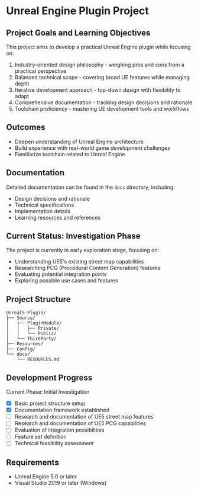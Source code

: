 # Unreal Engine Plugin Project

## Project Goals and Learning Objectives

This project aims to develop a practical Unreal Engine plugin while focusing on:

1. Industry-oriented design philosophy - weighing pros and cons from a practical perspective
2. Balanced technical scope - covering broad UE features while managing depth
3. Iterative development approach - top-down design with flexibility to adapt
4. Comprehensive documentation - tracking design decisions and rationale
5. Toolchain proficiency - mastering UE development tools and workflows

## Outcomes

- Deepen understanding of Unreal Engine architecture
- Build experience with real-world game development challenges
- Familiarize toolchain related to Unreal Engine

## Documentation

Detailed documentation can be found in the `docs` directory, including:
- Design decisions and rationale
- Technical specifications
- Implementation details
- Learning resources and references

## Current Status: Investigation Phase

The project is currently in early exploration stage, focusing on:
- Understanding UE5's existing street map capabilities
- Researching PCG (Procedural Content Generation) features
- Evaluating potential integration points
- Exploring possible use cases and features

## Project Structure

```
Unreal5-Plugin/
├── Source/                   
│   ├── PluginModule/        
│   │   ├── Private/         
│   │   └── Public/          
│   └── ThirdParty/          
├── Resources/                
├── Config/                   
└── docs/           
    └── RESOURCES.md         
```

## Development Progress

Current Phase: Initial Investigation
- [x] Basic project structure setup
- [x] Documentation framework established
- [ ] Research and documentation of UE5 street map features
- [ ] Research and documentation of UE5 PCG capabilities
- [ ] Evaluation of integration possibilities
- [ ] Feature set definition
- [ ] Technical feasibility assessment

## Requirements

- Unreal Engine 5.0 or later
- Visual Studio 2019 or later (Windows)

